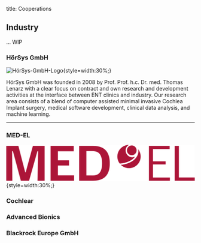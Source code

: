 title: Cooperations

## Industry

... WIP


### HörSys GmbH

![HörSys-GmbH-Logo](HörSys-Logo-2015-03-18.png){style=width:30%;}

HörSys GmbH was founded in 2008 by Prof. Prof. h.c. Dr. med. Thomas Lenarz with a clear focus on contract and own research and development activities at the interface between ENT clinics and industry. Our research area consists of a blend of computer assisted  minimal invasive Cochlea Implant surgery, medical software development, clinical data analysis, and machine learning.


* * * * * * * *


### MED-EL

![MED-EL-Logo](05_cooperations/MED-EL_red_large.png){style=width:30%;}

### Cochlear



### Advanced Bionics


### Blackrock Europe GmbH
